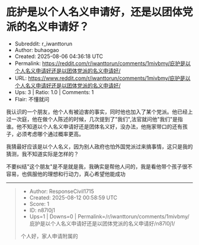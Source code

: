 # 庇护是以个人名义申请好，还是以团体党派的名义申请好？

- Subreddit: r_iwanttorun
- Author: buhaogao
- Created: 2025-08-06 04:36:18 UTC
- Permalink: https://reddit.com/r/iwanttorun/comments/1mivbmy/庇护是以个人名义申请好还是以团体党派的名义申请好/
- URL: https://www.reddit.com/r/iwanttorun/comments/1mivbmy/庇护是以个人名义申请好还是以团体党派的名义申请好/
- Ups: 3 | Ratio: 1.0 | Comments: 1
- Flair: 不懂就问


我认识的一个朋友，他个人有被迫害的事实，同时他也加入了某个党派。他已经上过一次庭，他在做个人陈述的时候，几次提到了"我们",法官就问他"我们"是指谁。他不知道以个人名义申请好还是团体名义好，没办法，他拖家带口的还有孩子，必须考虑哪个通过概率更高。

我猜最好应该是以个人名义，因为别人政府也怕外国党派过来搞事情，这只是我的猜测，我不知道实际是怎样的？

不要纠结"这个朋友"是不是就是我，我确实是帮他人问的，我是看他带个孩子很不容易，也佩服他的理想和行动力，真心希望他能成功


---

> - Author: ResponseCivil1715
> - Created: 2025-08-12 00:58:59 UTC
> - Score: 1
> - ID: n87l0j1
> - Ups=1 | Downs=0 | Permalink=/r/iwanttorun/comments/1mivbmy/庇护是以个人名义申请好还是以团体党派的名义申请好/n87l0j1/
>
> 个人好，家人申请附属的
